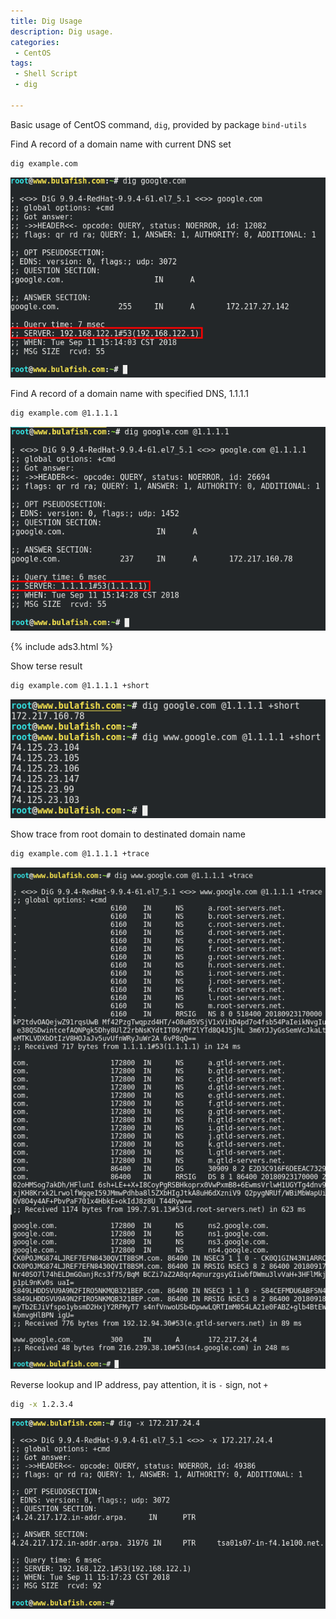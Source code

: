 ```yaml
---
title: Dig Usage
description: Dig usage.
categories:
 - CentOS
tags:
 - Shell Script
 - dig

---
```


Basic usage of CentOS command, `dig`, provided by package `bind-utils`

Find A record of a domain name with current DNS set
```bash
dig example.com
```
![dig](/assets/images/2018091124.png)

Find A record of a domain name with specified DNS, 1.1.1.1
```bash
dig example.com @1.1.1.1
```
![dig](/assets/images/2018091125.png)

{% include ads3.html %}

Show terse result
```bash
dig example.com @1.1.1.1 +short
```
![dig](/assets/images/2018091126.png)

Show trace from root domain to destinated domain name
```bash
dig example.com @1.1.1.1 +trace
```
![dig](/assets/images/2018091127.png)

Reverse lookup and IP address, pay attention, it is `-` sign, not `+`
```bash
dig -x 1.2.3.4
```
![dig](/assets/images/2018091128.png)
